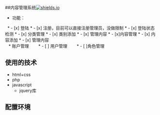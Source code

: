 

##内容管理系统[![shields.io](https://img.shields.io/badge/mysql-download-green.svg)](数据库下载地址)

* 功能：

    * - [x] 登陆
    * - [x] 注册，目前可以直接注册管理员，没做限制
    * - [x] 登陆状态检测
    * - [x] 分类管理
        * - [x] 类别添加
        * - [x] 管理内容
    * - [x]内容管理
        * - [x] 内容添加
        * - [x] 管理内容   
    * 账户管理
        * - [ ] 用户管理
        * - [ ]角色管理 
   
## 使用的技术
*  html+css
*  php
*  javascript
    *  jquery库
    
## 配置环境
